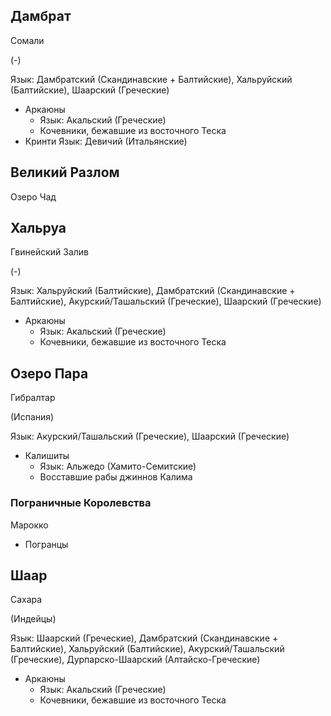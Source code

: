 ## Дамбрат

Сомали

(-)

Язык: Дамбратский (Скандинавские + Балтийские), Хальруйский (Балтийские), Шаарский (Греческие)

*   Аркаюны
    *   Язык: Акальский (Греческие)
    *   Кочевники, бежавшие из восточного Теска
*   Кринти
    Язык: Девичий (Итальянские)

## Великий Разлом

Озеро Чад

## Хальруа

Гвинейский Залив

(-)

Язык: Хальруйский (Балтийские), Дамбратский (Скандинавские + Балтийские), Акурский/Ташальский (Греческие), Шаарский (Греческие)

*   Аркаюны
    *   Язык: Акальский (Греческие)
    *   Кочевники, бежавшие из восточного Теска

## Озеро Пара

Гибралтар

(Испания)

Язык: Акурский/Ташальский (Греческие), Шаарский (Греческие)

*   Калишиты
    *   Язык: Альжедо (Хамито-Семитские)
    *   Восставшие рабы джиннов Калима

### Пограничные Королевства

Марокко

*   Погранцы

## Шаар

Сахара

(Индейцы)

Язык: Шаарский (Греческие), Дамбратский (Скандинавские + Балтийские), Хальруйский (Балтийские), Акурский/Ташальский (Греческие), Дурпарско-Шаарский (Алтайско-Греческие)

*   Аркаюны
    *   Язык: Акальский (Греческие)
    *   Кочевники, бежавшие из восточного Теска
